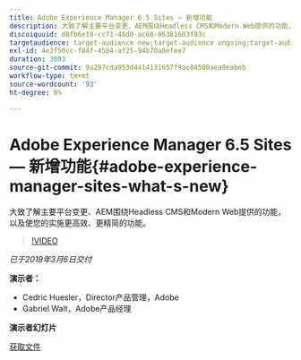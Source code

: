```yaml
---
title: Adobe Experience Manager 6.5 Sites — 新增功能
description: 大致了解主要平台变更、AEM围绕Headless CMS和Modern Web提供的功能，以及使您的实施更高效、更精简的功能。
discoiquuid: d8fb6e18-cc71-48d0-ac68-86381603f93c
targetaudience: target-audience new;target-audience ongoing;target-audience upgrader
exl-id: 4e3f50cc-f84f-4584-af25-94b70a8efee7
duration: 3893
source-git-commit: 9a297cda953d4414131657f9ac84580aea0eabeb
workflow-type: tm+mt
source-wordcount: '93'
ht-degree: 0%

---
```


# Adobe Experience Manager 6.5 Sites — 新增功能{#adobe-experience-manager-sites-what-s-new}

大致了解主要平台变更、AEM围绕Headless CMS和Modern Web提供的功能，以及使您的实施更高效、更精简的功能。

>[!VIDEO](https://video.tv.adobe.com/v/26368/?quality=9)

*已于2019年3月6日交付*

**演示者：**

* Cedric Huesler，Director产品管理，Adobe
* Gabriel Walt，Adobe产品经理

**演示者幻灯片**

[获取文件](assets/aem65-whatsnewgem-march6.pdf)
